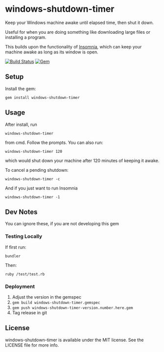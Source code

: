 # windows-shutdown-timer
Keep your Windows machine awake until elapsed time, then shut it down.

Useful for when you are doing something like downloading large files or installing a program.

This builds upon the functionality of [Insomnia](https://dlaa.me/Insomnia/), which can keep your machine awake as long as its window is open.

[![Build Status](https://travis-ci.org/Jawnnypoo/windows-shutdown-timer.svg?branch=master)](https://travis-ci.org/Jawnnypoo/windows-shutdown-timer)
[![Gem](https://img.shields.io/gem/v/windows-shutdown-timer.svg)](https://rubygems.org/gems/windows-shutdown-timer)

## Setup
Install the gem:
```
gem install windows-shutdown-timer
```

## Usage
After install, run
```
windows-shutdown-timer
```
from cmd. Follow the prompts. You can also run:
```
windows-shutdown-timer 120
```
which would shut down your machine after 120 minutes of keeping it awake.

To cancel a pending shutdown:
```
windows-shutdown-timer -c
```
And if you just want to run Insomnia
```
windows-shutdown-timer -1
```

## Dev Notes
You can ignore these, if you are not developing this gem

### Testing Locally
If first run:
```
bundler
```
Then:
```
ruby /test/test.rb
```

### Deployment
1. Adjust the version in the gemspec
2. `gem build windows-shutdown-timer.gemspec`
3. `gem push windows-shutdown-timer-version.number.here.gem`
4. Tag release in git

## License

windows-shutdown-timer is available under the MIT license. See the LICENSE file for more info.
